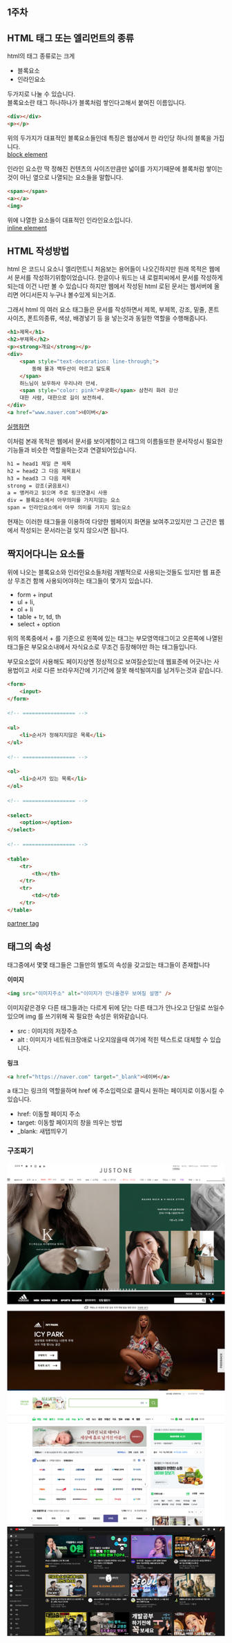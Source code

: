 ## 1주차
## HTML 태그 또는 엘리먼트의 종류
html의 태그 종류로는 크게 
- 블록요소
- 인라인요소

두가지로 나눌 수 있습니다.  
블록요소란 태그 하나하나가 블록처럼 쌓인다고해서 붙여진 이름입니다.

```html
<div></div>
<p></p>
```
위의 두가지가 대표적인 블록요소들인데 특징은 웹상에서 한 라인당 하나의 블록을 가집니다.  
[block element](https://kangyongseok.github.io/webtutorial/blockElement.html)

  
인라인 요소란 딱 정해진 컨텐츠의 사이즈만큼만 넓이를 가지기때문에 블록처럼 쌓이는것이 아닌 옆으로 나열되는 요소들을 말합니다.

```html
<span></span>
<a></a>
<img>
```

위에 나열한 요소들이 대표적인 인라인요소입니다.  
[inline element](https://kangyongseok.github.io/webtutorial/inlineElement.html)

## HTML 작성방법
html 은 코드니 요소니 엘리먼트니 처음보는 용어들이 나오긴하지만 원래 목적은 웹에서 문서를 작성하기위함이었습니다. 한글이나 워드는 내 로컬피씨에서 문서를 작성하게되는데 이건 나만 볼 수 있습니다 하지만 웹에서 작성된 html 로된 문서는 웹서버에 올리면 어디서든지 누구나 볼수있게 되는거죠.
  
그래서 html 의 여러 요소 태그들은 문서를 작성하면서 제목, 부제목, 강조, 밑줄, 폰트사이즈, 폰트의종류, 색상, 배경넣기 등 을 넣는것과 동일한 역할을 수행해줍니다.

```html
<h1>제목</h1>
<h2>부제목</h2>
<p><strong>개요</strong></p>
<div>
    <span style="text-decoration: line-through;">
        동해 물과 백두산이 마르고 닳도록
    </span>
    하느님이 보우하사 우리나라 만세.
    <span style="color: pink">무궁화</span> 삼천리 화려 강산
    대한 사람, 대한으로 길이 보전하세.
</div>
<a href="www.naver.com">네이버</a>
```

[실행화면](https://kangyongseok.github.io/webtutorial/document.html)
  
이처럼 본래 목적은 웹에서 문서를 보이게함이고 태그의 이름들또한 문서작성시 필요한 기능들과 비슷한 역할을하는것과 연결되어있습니다.

```html
h1 = head1 제일 큰 제목
h2 = head2 그 다음 제목표시
h3 = head3 그 다음 제목
strong = 강조(굵음표시)
a = 앵커라고 읽으며 주로 링크연결시 사용
div = 블록요소에서 아무의미를 가지지않는 요소
span = 인라인요소에서 아무 의미를 가지지 않는요소
```

현재는 이러한 태그들을 이용하여 다양한 웹페이지 화면을 보여주고있지만 그 근간은 웹에서 작성되는 문서라는걸 잊지 않으시면 됩니다.


## 짝지어다니는 요소들
위에 나오는 블록요소와 인라인요소들처럼 개별적으로 사용되는것들도 있지만 웹 표준상 무조건 함께 사용되어야하는 태그들이 몇가지 있습니다.
- form + input
- ul + li,
- ol + li
- table + tr, td, th
- select + option

위의 목록중에서 + 를 기준으로 왼쪽에 있는 태그는 부모영역태그이고 오른쪽에 나열된 태그들은 부모요소내에서 자식요소로 무조건 등장해야만 하는 태그들입니다.
  
부모요소없이 사용해도 페이지상엔 정상적으로 보여질순있는데 웹표준에 어긋나는 사용법이고 서로 다른 브라우저간에 기기간에 잘못 해석될여지를 남겨두는것과 같습니다.

```html
<form>
    <input>
</form>

<!-- ================= -->

<ul>
    <li>순서가 정해지지않은 목록</li>
</ul>

<!-- ================= -->

<ol>
    <li>순서가 있는 목록</li>
</ol>

<!-- ================= -->

<select>
    <option></option>
</select>

<!-- ================= -->

<table>
    <tr>
        <th></th>
    </tr>
    <tr>
        <td></td>
    </tr>
</table>
```

[partner tag](https://kangyongseok.github.io/webtutorial/partnerTag.html)



## 태그의 속성
태그중에서 몇몇 태그들은 그들만의 별도의 속성을 갖고있는 태그들이 존재합니다
  
 **이미지**
```html
<img src="이미지주소" alt="이미지가 안나올경우 보여질 설명" />
```

이미지같은경우 다른 태그들과는 다르게 뒤에 닫는 다른 태그가 안나오고 단일로 쓰일수있으며 img 를 쓰기위해 꼭 필요한 속성은 위와같습니다.
- src : 이미지의 저장주소
- alt : 이미지가 네트워크장애로 나오지않을때 여기에 적힌 텍스트로 대체할 수 있습니다.

**링크**
```html
<a href="https://naver.com" target="_blank">네이버</a>
```

a 태그는 링크의 역할을하며 href 에 주소입력으로 클릭시 원하는 페이지로 이동시킬 수 있습니다.
- href: 이동할 페이지 주소
- target: 이동할 페이지의 창을 띄우는 방법
- _blank: 새탭띄우기


### 구조짜기
![sample1](https://github.com/kangyongseok/webtutorial/blob/main/img/sample1.png?raw=true)
![sample2](https://github.com/kangyongseok/webtutorial/blob/main/img/sample2.png?raw=true)
![sample3](https://github.com/kangyongseok/webtutorial/blob/main/img/sample3.png?raw=true)
![sample4](https://github.com/kangyongseok/webtutorial/blob/main/img/sample4.png?raw=true)


